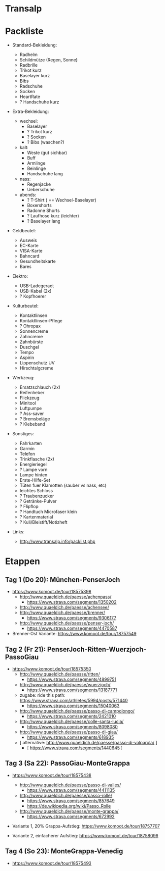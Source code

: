 Transalp
========

Packliste
=========

* Standard-Bekleidung:
	* Radhelm
	* Schildmütze (Regen, Sonne)
	* Radbrille
	* Trikot kurz
	* Baselayer kurz
	* Bibs
	* Radschuhe
	* Socken
	* HeartRate
	* ? Handschuhe kurz

* Extra-Bekleidung:
	* wechsel:
		* Baselayer
		* ? Trikot kurz
		* ? Socken
		* ? Bibs (waschen?)
	* kalt:
		* Weste (gut sichbar)
		* Buff
		* Armlinge
		* Beinlinge
		* Handschuhe lang
	* nass:
		* Regenjacke
		* Ueberschuhe
	* abends:
		* ? T-Shirt ( == Wechsel-Baselayer)
		* Boxershorts
		* Radonne Shorts
		* ? Laufhose kurz (leichter)
		* ? Baselayer lang
* Geldbeutel:
	* Ausweis
	* EC-Karte
	* VISA-Karte
	* Bahncard
	* Gesundheitskarte
	* Bares
* Elektro:
	* USB-Ladegeraet
	* USB-Kabel (2x)
	* ? Kopfhoerer
* Kulturbeutel:
	* Kontaktlinsen
	* Kontaktlinsen-Pflege
	* ? Ohropax
	* Sonnencreme
	* Zahncreme
	* Zahnbürste
	* Duschgel
	* Tempo
	* Aspirin
	* Lippenschutz UV
	* Hirschtalgcreme
* Werkzeug:
	* Ersatzschlauch (2x)
	* Reifenheber
	* Flickzeug
	* Minitool
	* Luftpumpe
	* ? Ass-saver
	* ? Bremsbeläge
	* ? Klebeband
* Sonstiges:
	* Fahrkarten
	* Garmin
	* Telefon
	* Trinkflasche (2x)
	* Energieriegel
	* ? Lampe vorn
	* Lampe hinten
	* Erste-Hilfe-Set
	* Tüten fuer Klamotten (sauber vs nass, etc)
	* leichtes Schloss
	* ? Traubenzucker
	* ? Getränke-Pulver
	* ? Flipflop
	* ? Handtuch Microfaser klein
	* ? Kartenmaterial
	* ? Kuli/Bleistift/Notizheft

* Links:
	* http://www.transalp.info/packlist.php

Etappen
=======

Tag 1 (Do 20): München-PenserJoch
---------------------------------

* https://www.komoot.de/tour/18575398
	* http://www.quaeldich.de/paesse/achenpass/
		* https://www.strava.com/segments/1350202
	* http://www.quaeldich.de/paesse/achensee/
	* http://www.quaeldich.de/paesse/brenner/
		* https://www.strava.com/segments/9306177
	* http://www.quaeldich.de/paesse/penser-joch/
		* https://www.strava.com/segments/4470587
* Brenner-Ost Variante: https://www.komoot.de/tour/18757549

Tag 2 (Fr 21): PenserJoch-Ritten-Wuerzjoch-PassoGiau
----------------------------------------------------

* https://www.komoot.de/tour/18575350
	* http://www.quaeldich.de/paesse/ritten/
		* https://www.strava.com/segments/4899751
	* http://www.quaeldich.de/paesse/wuerzjoch/
		* https://www.strava.com/segments/13187771
	* zugabe: ride this path: https://www.strava.com/athletes/5994/posts/571440
		* https://www.strava.com/segments/15040063
	* http://www.quaeldich.de/paesse/passo-di-campolongo/
		* https://www.strava.com/segments/2421010
	* http://www.quaeldich.de/paesse/colle-santa-lucia/
		* https://www.strava.com/segments/8098080
	* http://www.quaeldich.de/paesse/passo-di-giau/
		* https://www.strava.com/segments/618935
	* [ alternative: http://www.quaeldich.de/paesse/passo-di-valparola/ ]
		* [ https://www.strava.com/segments/1440645 ]

Tag 3 (Sa 22): PassoGiau-MonteGrappa
------------------------------------

* https://www.komoot.de/tour/18575438
	* http://www.quaeldich.de/paesse/passo-di-valles/
		* https://www.strava.com/segments/4411135
	* http://www.quaeldich.de/paesse/passo-rolle/
		* https://www.strava.com/segments/857649
		* https://de.wikipedia.org/wiki/Passo_Rolle
	* http://www.quaeldich.de/paesse/monte-grappa/
		* https://www.strava.com/segments/672992

* Variante 1, 20% Grappa-Aufstieg: https://www.komoot.de/tour/18757707
* Variante 2, einfacherer Aufstieg: https://www.komoot.de/tour/18758099

Tag 4 (So 23): MonteGrappa-Venedig
----------------------------------

* https://www.komoot.de/tour/18575493
